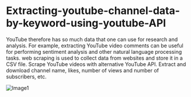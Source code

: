 # Extracting-youtube-channel-data-by-keyword-using-youtube-API
YouTube therefore has so much data that one can use for research and analysis. For example, extracting YouTube video comments can be useful for performing sentiment analysis and other natural language processing tasks.
web scraping is used to collect data from websites and store it in a CSV file.
Scrape YouTube videos with alternative YouTube API. Extract and download channel name, likes, number of views and number of subscribers, etc.


![Image1](https://user-images.githubusercontent.com/117532762/200284853-16f117c5-191b-4bbe-a0cb-bed37310d0c6.png)
